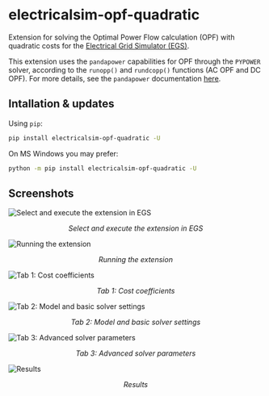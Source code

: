 # electricalsim-opf-quadratic

Extension for solving the Optimal Power Flow calculation (OPF) with quadratic costs for the [Electrical Grid Simulator (EGS)](https://github.com/aloytag/electrical-grid-simulator).

This extension uses the `pandapower` capabilities for OPF through the `PYPOWER` solver, according to the `runopp()` and `rundcopp()` functions (AC OPF and DC OPF). For more details, see the `pandapower` documentation [here](https://pandapower.readthedocs.io/en/latest/opf.html).

## Intallation & updates

Using `pip`:

```bash
pip install electricalsim-opf-quadratic -U
```

On MS Windows you may prefer:
```bash
python -m pip install electricalsim-opf-quadratic -U
```

## Screenshots

![Select and execute the extension in EGS](img/EGS_extension_manager.png)
<p align = "center">
<i>Select and execute the extension in EGS</i>
</p>

![Running the extension](img/opf_with_EGS.png)
<p align = "center">
<i>Running the extension</i>
</p>

![Tab 1: Cost coefficients](img/tab1.png)
<p align = "center">
<i>Tab 1: Cost coefficients</i>
</p>

![Tab 2: Model and basic solver settings](img/tab2.png)
<p align = "center">
<i>Tab 2: Model and basic solver settings</i>
</p>

![Tab 3: Advanced solver parameters](img/tab3.png)
<p align = "center">
<i>Tab 3: Advanced solver parameters</i>
</p>

![Results](img/results.png)
<p align = "center">
<i>Results</i>
</p>
